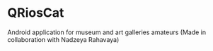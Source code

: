 # QRiosCat
Android application for museum and art galleries amateurs (Made in collaboration with Nadzeya Rahavaya)
